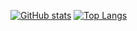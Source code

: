 [![GitHub stats](https://github-readme-stats.vercel.app/api?username=CalebJKim)](https://github.com/CalebJKim/github-readme-stats)
[![Top Langs](https://github-readme-stats.vercel.app/api/top-langs/?username=CalebJKim&layout=donut)](https://github.com/CalebJKim/github-readme-stats)
